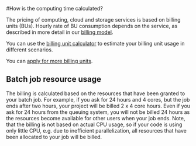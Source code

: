 #How is the computing time calculated?

The pricing of computing, cloud and storage services is based on billing units (BUs). Hourly rate of BU consumption depends on the service, as described in more detail in our [billing model](https://research.csc.fi/billing-and-monitoring#billing-model).

You can use the [billing unit calculator](https://research.csc.fi/billing-and-monitoring) to estimate your billing unit usage in different scenarios.

You can [apply for more billing units](https://research.csc.fi/applying-for-computing-resources).


## Batch job resource usage

The billing is calculated based on the resources that have been granted to your batch job. For example, if you ask for 24 hours and 4 cores, but the job ends after two hours, your project will be billed 2 x 4 core hours. Even if you ask for 24 hours from the queuing system, you will not be billed 24 hours as the resources become available for other users when your job ends. Note, that the billing is not based on actual CPU usage, so if your code is using only little CPU, e.g. due to inefficient parallelization, all resources that have been allocated to your job will be billed.


